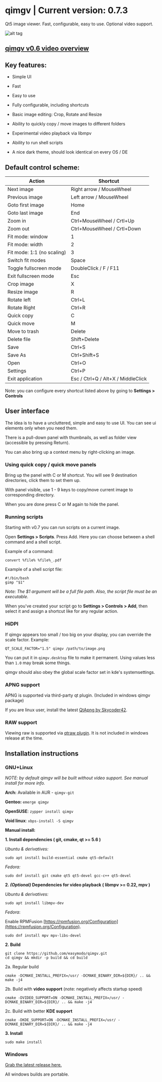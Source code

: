 qimgv | Current version: 0.7.3
=====
Qt5 image viewer. Fast, configurable, easy to use. Optional video support.

![alt tag](https://i.imgur.com/fdHKWtf.png)

## [qimgv v0.6 video overview](https://www.youtube.com/watch?v=AODRGCRPCpw)

## Key features:

- Simple UI

- Fast

- Easy to use

- Fully configurable, including shortcuts

- Basic image editing: Crop, Rotate and Resize

- Ability to quickly copy / move images to different folders

- Experimental video playback via libmpv

- Ability to run shell scripts

- A nice dark theme, should look identical on every OS / DE

## Default control scheme:

| Action  | Shortcut |
| ------------- | ------------- |
| Next image  | Right arrow / MouseWheel |
| Previous image  | Left arrow / MouseWheel |
| Goto first image  | Home |
| Goto last image  | End |
| Zoom in  | Ctrl+MouseWheel / Crtl+Up |
| Zoom out  | Ctrl+MouseWheel / Crtl+Down |
| Fit mode: window | 1 |
| Fit mode: width | 2 |
| Fit mode: 1:1 (no scaling) | 3 |
| Switch fit modes  | Space |
| Toggle fullscreen mode  | DoubleClick / F / F11 |
| Exit fullscreen mode | Esc |
| Crop image  | X |
| Resize image  | R |
| Rotate left  | Ctrl+L |
| Rotate Right  | Ctrl+R |
| Quick copy  | C |
| Quick move  | M |
| Move to trash | Delete |
| Delete file  | Shift+Delete |
| Save  | Ctrl+S |
| Save As  | Ctrl+Shift+S |
| Open | Ctrl+O |
| Settings  | Ctrl+P |
| Exit application | Esc / Ctrl+Q / Alt+X / MiddleClick |

Note: you can configure every shortcut listed above by going to __Settings > Controls__

## User interface

The idea is to have a uncluttered, simple and easy to use UI. You can see ui elements only when you need them.

There is a pull-down panel with thumbnails, as well as folder view (accessible by pressing Return).

You can also bring up a context menu by right-clicking an image.

### Using quick copy / quick move panels

Bring up the panel with C or M shortcut. You will see 9 destination directories, click them to set them up.

With panel visible, use 1 - 9 keys to copy/move current image to corresponding directory.

When you are done press C or M again to hide the panel.

### Running scripts

Starting with v0.7 you can run scripts on a current image.

Open __Settings > Scripts__. Press Add. Here you can choose between a shell command and a shell script. 

Example of a command: 

`convert %file% %file%_.pdf`

Example of a shell script file: 
```
#!/bin/bash
gimp "$1"
```
_Note: The $1 argument will be a full file path. Also, the script file must be an executable._

When you've created your script go to __Settings > Controls > Add__, then select it and assign a shortcut like for any regular action.

### HiDPI

If qimgv appears too small / too big on your display, you can override the scale factor. Example:
```
QT_SCALE_FACTOR="1.5" qimgv /path/to/image.png
```
You can put it in `qimgv.desktop` file to make it permanent. Using values less than `1.0` may break some things.

qimgv should also obey the global scale factor set in kde's systemsettings.

### APNG support

APNG is supported via third-party qt plugin. (Included in windows qimgv package)
 
If you are linux user, install the latest [QtApng by Skycoder42](https://github.com/Skycoder42/QtApng).

### RAW support

Viewing raw is supported via [qtraw plugin](https://github.com/mardy/qtraw). It is not included in windows release at the time.

## Installation instructions

### GNU+Linux

_NOTE: by default qimgv will be built without video support. See manual install for more info._

__Arch:__ Available in AUR - `qimgv-git`
  
__Gentoo:__ `emerge qimgv`

__OpenSUSE__: `zypper install qimgv`

__Void linux__: `xbps-install -S qimgv`
  
__Manual install:__
 
__1. Install dependencies ( git, cmake, qt >= 5.6 )__
  
_Ubuntu & derivatives:_
     
```
sudo apt install build-essential cmake qt5-default
```
     
_Fedora:_

```
sudo dnf install git cmake qt5 qt5-devel gcc-c++ qt5-devel
```
	
__2. _(Optional)_ Dependencies for video playback ( libmpv >= 0.22, mpv )__
  	
_Ubuntu & derivatives:_
     
```
sudo apt install libmpv-dev
```
     
_Fedora_:
     
Enable RPMFusion [https://rpmfusion.org/Configuration](https://rpmfusion.org/Configuration).
	
```
sudo dnf install mpv mpv-libs-devel
```
		
__2. Build__
```
git clone https://github.com/easymodo/qimgv.git
cd qimgv && mkdir -p build && cd build
```

2a. Regular build

```
cmake -DCMAKE_INSTALL_PREFIX=/usr/ -DCMAKE_BINARY_DIR=${DIR}/ .. && make -j4
```

2b. Build with __video support__ (note: negatively affects startup speed)

```
cmake -DVIDEO_SUPPORT=ON -DCMAKE_INSTALL_PREFIX=/usr/ -DCMAKE_BINARY_DIR=${DIR}/ .. && make -j4
```

2c. Build with better __KDE support__

```
cmake -DKDE_SUPPORT=ON -DCMAKE_INSTALL_PREFIX=/usr/ -DCMAKE_BINARY_DIR=${DIR}/ .. && make -j4
```

__3. Install__

```
sudo make install
```

### Windows

  [Grab the latest release here.](https://github.com/easymodo/qimgv/releases)
  
  All windows builds are portable.
  
